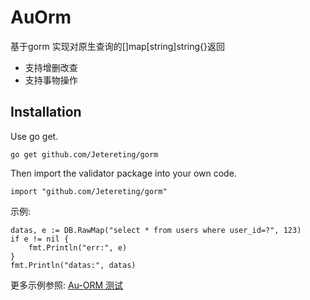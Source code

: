 # AuOrm
基于gorm 实现对原生查询的[]map[string]string{}返回

- 支持增删改查
- 支持事物操作

Installation
------------

Use go get.

	go get github.com/Jetereting/gorm

Then import the validator package into your own code.

	import "github.com/Jetereting/gorm"

示例:
```golang
datas, e := DB.RawMap("select * from users where user_id=?", 123)
if e != nil {
	fmt.Println("err:", e)
}
fmt.Println("datas:", datas)
```

更多示例参照: [Au-ORM 测试](https://github.com/Jetereting/gorm/master/gorm_test.go)

